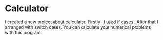 # Calculator

I created a new project about calculator. 
Firstly , I used if cases . After that I arranged with switch cases.
You can calculate your numerical problems with this program.
